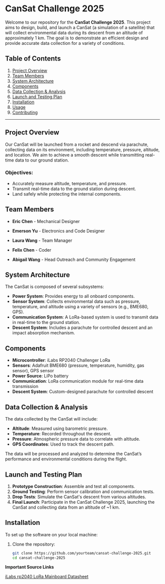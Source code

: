 # CanSat Challenge 2025

Welcome to our repository for the **CanSat Challenge 2025**. This project aims to design, build, and launch a CanSat (a simulation of a satellite) that will collect environmental data during its descent from an altitude of approximately 1 km. The goal is to demonstrate an efficient design and provide accurate data collection for a variety of conditions.

## Table of Contents

1. [Project Overview](#project-overview)
2. [Team Members](#team-members)
3. [System Architecture](#system-architecture)
4. [Components](#components)
5. [Data Collection & Analysis](#data-collection--analysis)
6. [Launch and Testing Plan](#launch-and-testing-plan)
7. [Installation](#installation)
8. [Usage](#usage)
9. [Contributing](#contributing)

---

## Project Overview

Our CanSat will be launched from a rocket and descend via parachute, collecting data on its environment, including temperature, pressure, altitude, and location. We aim to achieve a smooth descent while transmitting real-time data to our ground station.

### Objectives:
- Accurately measure altitude, temperature, and pressure.
- Transmit real-time data to the ground station during descent.
- Land safely while protecting the internal components.

## Team Members

- **Eric Chen** - Mechanical Designer

- **Emerson Yu** - Electronics and Code Designer

- **Laura Wang** - Team Manager

- **Felix Chen** - Coder 

- **Abigail Wang** - Head Outreach and Community Engagement

## System Architecture

The CanSat is composed of several subsystems:

- **Power System**: Provides energy to all onboard components.
- **Sensor System**: Collects environmental data such as pressure, temperature, and altitude using a variety of sensors (e.g., BME680, GPS).
- **Communication System**: A LoRa-based system is used to transmit data in real-time to the ground station.
- **Descent System**: Includes a parachute for controlled descent and an impact absorption mechanism.

## Components

- **Microcontroller**: iLabs RP2040 Challenger LoRa
- **Sensors**: Adafruit BME680 (pressure, temperature, humidity, gas sensor), GPS sensor
- **Power Source**: LiPo battery
- **Communication**: LoRa communication module for real-time data transmission
- **Descent System**: Custom-designed parachute for controlled descent

## Data Collection & Analysis

The data collected by the CanSat will include:

- **Altitude**: Measured using barometric pressure.
- **Temperature**: Recorded throughout the descent.
- **Pressure**: Atmospheric pressure data to correlate with altitude.
- **GPS Coordinates**: Used to track the descent path.

The data will be processed and analyzed to determine the CanSat’s performance and environmental conditions during the flight.

## Launch and Testing Plan

1. **Prototype Construction**: Assemble and test all components.
2. **Ground Testing**: Perform sensor calibration and communication tests.
3. **Drop Tests**: Simulate the CanSat's descent from various altitudes.
4. **Final Launch**: Participate in the CanSat Challenge 2025, launching the CanSat and collecting data from an altitude of ~1 km.

## Installation

To set up the software on your local machine:

1. Clone the repository:
   ```bash
   git clone https://github.com/yourteam/cansat-challenge-2025.git
   cd cansat-challenge-2025

**Important Source Links**

[iLabs rp2040 LoRa Mainboard Datasheet](https://ilabs.se/challenger-rp2040-lora-datasheet/)

